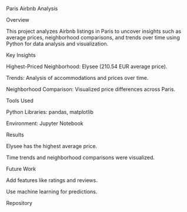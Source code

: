 Paris Airbnb Analysis

Overview

This project analyzes Airbnb listings in Paris to uncover insights such as average prices, neighborhood comparisons, and trends over time using Python for data analysis and visualization.

Key Insights

Highest-Priced Neighborhood: Elysee (210.54 EUR average price).

Trends: Analysis of accommodations and prices over time.

Neighborhood Comparison: Visualized price differences across Paris.

Tools Used

Python Libraries: pandas, matplotlib

Environment: Jupyter Notebook

Results

Elysee has the highest average price.

Time trends and neighborhood comparisons were visualized.

Future Work

Add features like ratings and reviews.

Use machine learning for predictions.

Repository
